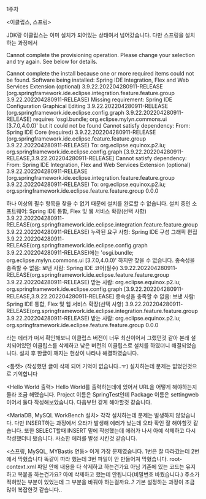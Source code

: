 1주차

<이클립스, 스프링>

JDK랑 이클립스는 이미 설치가 되어있는 상태여서 넘어갔습니다.
다만 스프링을 설치하는 과정에서

Cannot complete the provisioning operation.  Please change your selection and try again. See below for details.

Cannot complete the install because one or more required items could not be found.
  Software being installed: Spring IDE Integration, Flex and Web Services Extension (optional) 3.9.22.202204280911-RELEASE (org.springframework.ide.eclipse.integration.feature.feature.group 3.9.22.202204280911-RELEASE)
  Missing requirement: Spring IDE Configuration Graphical Editing 3.9.22.202204280911-RELEASE (org.springframework.ide.eclipse.config.graph 3.9.22.202204280911-RELEASE) requires 'osgi.bundle; org.eclipse.mylyn.commons.ui [3.7.0,4.0.0)' but it could not be found
  Cannot satisfy dependency:
    From: Spring IDE Core (required) 3.9.22.202204280911-RELEASE (org.springframework.ide.eclipse.feature.feature.group 3.9.22.202204280911-RELEASE)
    To: org.eclipse.equinox.p2.iu; org.springframework.ide.eclipse.config.graph [3.9.22.202204280911-RELEASE,3.9.22.202204280911-RELEASE]
  Cannot satisfy dependency:
    From: Spring IDE Integration, Flex and Web Services Extension (optional) 3.9.22.202204280911-RELEASE (org.springframework.ide.eclipse.integration.feature.feature.group 3.9.22.202204280911-RELEASE)
    To: org.eclipse.equinox.p2.iu; org.springframework.ide.eclipse.feature.feature.group 0.0.0
    
하나 이상의 필수 항목을 찾을 수 없기 때문에 설치를 완료할 수 없습니다.
  설치 중인 소프트웨어: Spring IDE 통합, Flex 및 웹 서비스 확장(선택 사항) 3.9.22.202204280911-RELEASE(org.springframework.ide.eclipse.integration.feature.feature.group 3.9.22.202204280911-RELEASE)
  누락된 요구 사항: Spring IDE 구성 그래픽 편집 3.9.22.202204280911-RELEASE(org.springframework.ide.eclipse.config.graph 3.9.22.202204280911-RELEASE)에는 'osgi.bundle; org.eclipse.mylyn.commons.ui [3.7.0,4.0.0)' 하지만 찾을 수 없습니다.
  종속성을 충족할 수 없음:
    보낸 사람: Spring IDE 코어(필수) 3.9.22.202204280911-RELEASE(org.springframework.ide.eclipse.feature.feature.group 3.9.22.202204280911-RELEASE)
    받는 사람: org.eclipse.equinox.p2.iu; org.springframework.ide.eclipse.config.graph [3.9.22.202204280911-RELEASE,3.9.22.202204280911-RELEASE]
  종속성을 충족할 수 없음:
    보낸 사람: Spring IDE 통합, Flex 및 웹 서비스 확장(선택 사항) 3.9.22.202204280911-RELEASE(org.springframework.ide.eclipse.integration.feature.feature.group 3.9.22.202204280911-RELEASE)
    받는 사람: org.eclipse.equinox.p2.iu; org.springframework.ide.eclipse.feature.feature.group 0.0.0

라는 에러가 떠서 확인해보니 이클립스 버전이 너무 최신이어서 그랬던것 같아 본래 설치되어있던 이클립스를 삭제하고 낮은 버전의 이클립스로 설치를 하였더니 해결되었습니다.
설치 후 한글이 깨지는 현상이 나타나 해결하였습니다.


<톰캣>
(작성했던 글이 삭제 되어 기억이 없습니다..ㅜ)
설치하는데 문제는 없었던것으로 기억합니다

<Hello World 출력>
Hello World를 출력하는데에 있어서 URL을 어떻게 해야하는지 몰라 조금 해맸습니다.
Project 이름은 SpringTest인데 Package 이름은 settingweb이어서 둘다 작성해보았습니다.
다음부턴 같게 해야할것 같습니다.

<MariaDB, MySQL WorkBench 설치>
각각 설치하는데 문제는 발생하지 않았습니다.
다만 INSERT하는 과정에서 오타가 발생해 에러가 났는데 오타 확인 잘 해야할것 같습니다.
또한 SELECT할때 INSERT 밑에 작성했는데 에러가 나서 아예 삭제하고 다시 작성했더니 됐습니다.
사소한 에러를 발생 시킨것 같습니다.

<스프링, MySQL, MYBastis 연동>
이게 가장 문제였습니다.
1번은 잘 따라갔는데 2번에서 막혔습니다
똑같이 따라 했는데 3번 파일이 안 만들어져 막혔습니다.
root-context.xml 파일 안에 내용을 다 삭제하고 하는건가요 아님 기존에 있는 코드는 유지하고 복붙을 하는건가요?
아예 삭제하고 했는데 안됩니다(비밀번호 바꿨습니다.)
주소가 적혀있는 부분이 있었는데 그 부분을 바꿔야 하는걸까요..?
기본 설정하는 과정이 조금 많이 복잡한것 같습니다..
